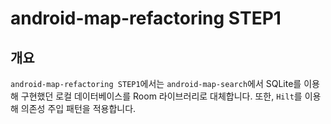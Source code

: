 # android-map-refactoring STEP1

## 개요

`android-map-refactoring STEP1`에서는 `android-map-search`에서 SQLite를 이용해 구현했던 로컬 데이터베이스를 Room 라이브러리로 대체합니다.
또한, `Hilt`를 이용해 의존성 주입 패턴을 적용합니다.
